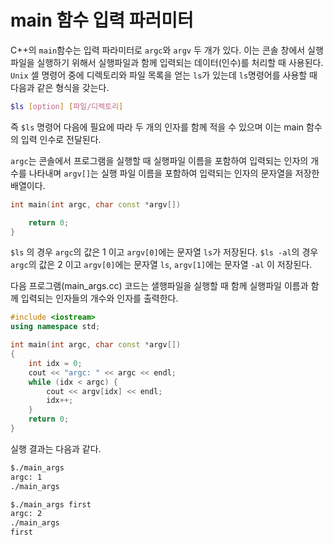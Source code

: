 # main 함수 입력 파러미터 

C++의 ```main```함수는 입력 파라미터로 ```argc```와 ```argv``` 두 개가 있다. 이는 콘솔 창에서 실행 파일을 실행하기 위해서 실행파일과 함께 입력되는 데이터(인수)를
처리할 때 사용된다. 
```Unix``` 셀 명령어 중에 디렉토리와 파일 목록을 얻는 ```ls```가 있는데 ```ls```명령어를 사용할 때 다음과 같은 형식을 갖는다. 

```bash
$ls [option] [파일/디렉토리]
```

즉 ```$ls``` 명령어 다음에 필요에 따라 두 개의 인자를 함께 적을 수 있으며 이는 main 함수의 입력 인수로 전달된다. 

```argc```는 콘솔에서 프로그램을 실행할 때 실행파일 이름을 포함하여 입력되는 인자의 개수를 나타내며 
```argv[]```는 실행 파일 이름을 포함하여 입력되는 인자의 문자열을 저장한 배열이다.  

```c++
int main(int argc, char const *argv[])

	return 0;
}
````
```$ls``` 의 경우 ```argc```의 값은 1 이고 ```argv[0]```에는 문자열 ```ls```가 저장된다. 
```$ls -al```의 경우  ```argc```의 값은 2 이고 ```argv[0]```에는 문자열 ```ls```, ```argv[1]```에는 문자열 ```-al``` 이 저장된다. 


다음 프로그램(main_args.cc) 코드는 샐행파일을 실행할 때 함께 실행파일 이름과 함께 입력되는 인자들의 개수와 인자를 출력한다. 

```c++
#include <iostream>
using namespace std;

int main(int argc, char const *argv[])
{
	int idx = 0;
	cout << "argc: " << argc << endl;
	while (idx < argc) {
		cout << argv[idx] << endl;
		idx++;
	}	
	return 0;
}
````
실행 결과는 다음과 같다. 

```bash
$./main_args
argc: 1
./main_args
```
```bash
$./main_args first
argc: 2
./main_args
first
```

